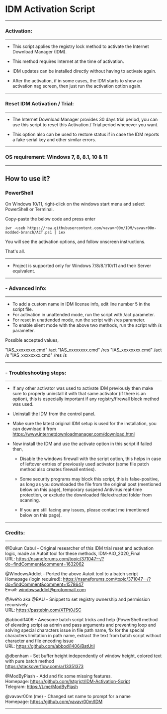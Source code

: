 # IDM Activation Script
_________________________________

###   Activation:
_________________________________

 - This script applies the registry lock method to activate the Internet Download Manager (IDM).

 - This method requires Internet at the time of activation.

 - IDM updates can be installed directly without having to activate again.

 - After the activation, if in some cases, the IDM starts to show an activation nag screen, 
   then just run the activation option again.

_________________________________

###   Reset IDM Activation / Trial:
_________________________________

 - The Internet Download Manager provides 30 days trial period, you can use this script to 
   reset this Activation / Trial period whenever you want.
 
 - This option also can be used to restore status if in case the IDM reports a fake serial
   key and other similar errors.

_________________________________

###   OS requirement: Windows 7, 8, 8.1, 10 & 11
_________________________________

##   How to use it?

###   PowerShell

On Windows 10/11, right-click on the windows start menu and select PowerShell or Terminal.

Copy-paste the below code and press enter

`iwr -useb https://raw.githubusercontent.com/vavavr00m/IDM/vavavr00m-modded-branch/ACT.ps1 | iex`

You will see the activation options, and follow onscreen instructions.

That's all.
_________________________________

 - Project is supported only for Windows 7/8/8.1/10/11 and their Server equivalent.

_________________________________

### - Advanced Info:
_________________________________

   - To add a custom name in IDM license info, edit line number 5 in the script file.
   - For activation in unattended mode, run the script with /act parameter.
   - For reset in unattended mode, run the script with /res parameter.
   - To enable silent mode with the above two methods, run the script with /s parameter.

Possible accepted values,

"IAS_xxxxxxxx.cmd" /act
"IAS_xxxxxxxx.cmd" /res
"IAS_xxxxxxxx.cmd" /act /s
"IAS_xxxxxxxx.cmd" /res /s

_________________________________

### - Troubleshooting steps:
_________________________________

   - If any other activator was used to activate IDM previously then make sure to properly
     uninstall it with that same activator (if there is an option), this is especially important
     if any registry/firewall block method was used.

   - Uninstall the IDM from the control panel.

   - Make sure the latest original IDM setup is used for the installation,
     you can download it from https://www.internetdownloadmanager.com/download.html

   - Now install the IDM and use the activate option in this script if failed then,

     - Disable the windows firewall with the script option, this helps in case of leftover entries of
       previously used activator (some file patch method also creates firewall entries).

     - Some security programs may block this script, this is false-positive, as long as you 
       downloaded the file from the original post (mentioned below on this page), temporary suspend
       Antivirus real-time protection, or exclude the downloaded file/extracted folder from scanning.

     - If you are still facing any issues, please contact me (mentioned below on this page).

____________________________________________________________________________________________________

###   Credits:
____________________________________________________________________________________________________

   @Dukun Cabul        - Original researcher of this IDM trial reset and activation logic,
                         made an Autoit tool for these methods, IDM-AIO_2020_Final
<br>                         URL: https://nsaneforums.com/topic/371047--/?do=findComment&comment=1632062
                         
   @WindowsAddict	     - Ported the above Autoit tool to a batch script
<br>                         Homepage (login required): https://nsaneforums.com/topic/371047--/?do=findComment&comment=1578647
<br>			     Email: windowsaddict@protonmail.com             
   
   @AveYo aka @BAU     - Snippet to set registry ownership and permission recursively
<br>                         URL: https://pastebin.com/XTPt0JSC

   @abbodi1406         - Awesome batch script tricks and help (PowerShell method of elevating script as admin and pass arguments and preventing loop and solving special characters issue in file path name, fix for the special characters limitation in path name, extract the text from batch script without character and file encoding issue
<br>			 URL: https://github.com/abbodi1406/BatUtil
			 
   @dbenham            - Set buffer height independently of window height, colored text with pure batch method
<br>                         https://stackoverflow.com/a/13351373

   @ModByPiash        	- Add and fix some missing features.
<br>                         Homepage:	https://github.com/lstprjct/IDM-Activation-Script
<br>                         Telegram:	https://t.me/ModByPiash
			
   @vavavr00m (me)	- Changed set name to prompt for a name
<br>                         Homepage: https://github.com/vavavr00m/IDM

____________________________________________________________________________________________________
